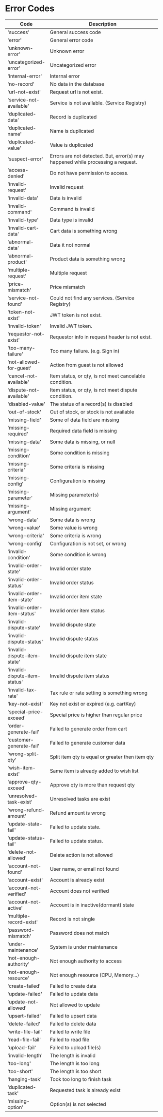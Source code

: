 # Error Codes

<table><thead><tr><th>Code</th><th width="373.3333333333333">Description</th></tr></thead><tbody><tr><td>'success'</td><td>General success code</td></tr><tr><td>'error'</td><td>General error code</td></tr><tr><td>'unknown-error'</td><td>Unknown error</td></tr><tr><td>'uncategorized-error'</td><td>Uncategorized error</td></tr><tr><td>'internal-error'</td><td>Internal error</td></tr><tr><td>'no-record'</td><td>No data in the database</td></tr><tr><td>'url-not-exist'</td><td>Request url is not exist.</td></tr><tr><td>'service-not-available'</td><td>Service is not available. (Service Registry)</td></tr><tr><td>'duplicated-data'</td><td>Record is duplicated</td></tr><tr><td>'duplicated-name'</td><td>Name is duplicated</td></tr><tr><td>'duplicated-value'</td><td>Value is duplicated</td></tr><tr><td>'suspect-error'</td><td>Errors are not detected. But, error(s) may happened while processing a request.</td></tr><tr><td>'access-denied'</td><td>Do not have permission to access.</td></tr><tr><td>'invalid-request'</td><td>Invalid request</td></tr><tr><td>'invalid-data'</td><td>Data is invalid</td></tr><tr><td>'invalid-command'</td><td>Command is invalid</td></tr><tr><td>'invalid-type'</td><td>Data type is invalid</td></tr><tr><td>'invalid-cart-data'</td><td>Cart data is something wrong</td></tr><tr><td>'abnormal-data'</td><td>Data it not normal</td></tr><tr><td>'abnormal-product'</td><td>Product data is something wrong</td></tr><tr><td>'multiple-request'</td><td>Multiple request</td></tr><tr><td>'price-mismatch'</td><td>Price mismatch</td></tr><tr><td>'service-not-found'</td><td>Could not find any services. (Service Registry)</td></tr><tr><td>'token-not-exist'</td><td>JWT token is not exist.</td></tr><tr><td>'invalid-token'</td><td>Invalid JWT token.</td></tr><tr><td>'requestor-not-exist'</td><td>Requestor info in request header is not exist.</td></tr><tr><td>'too-many-failure'</td><td>Too many failure. (e.g. Sign in)</td></tr><tr><td>'not-allowed-for-guest'</td><td>Action from guest is not allowed</td></tr><tr><td>'cancel-not-available'</td><td>Item status, or qty, is not meet cancelable condition. </td></tr><tr><td>'dispute-not-available'</td><td>Item status, or qty, is not meet dispute condition.</td></tr><tr><td>'disabled-value'</td><td>The status of a record(s) is disabled</td></tr><tr><td>'out-of-stock'</td><td>Out of stock, or stock is not available</td></tr><tr><td>'missing-field'</td><td>Some of data field are missing</td></tr><tr><td>'missing-required'</td><td>Required data field is missing</td></tr><tr><td>'missing-data'</td><td>Some data is missing, or null</td></tr><tr><td>'missing-condition'</td><td>Some condition is missing</td></tr><tr><td>'missing-criteria'</td><td>Some criteria is missing</td></tr><tr><td>'missing-config'</td><td>Configuration is missing</td></tr><tr><td>'missing-parameter'</td><td>Missing parameter(s)</td></tr><tr><td>'missing-argument'</td><td>Missing argument</td></tr><tr><td>'wrong-data'</td><td>Some data is wrong</td></tr><tr><td>'wrong-value'</td><td>Some value is wrong</td></tr><tr><td>'wrong-criteria'</td><td>Some criteria is wrong</td></tr><tr><td>'wrong-config'</td><td>Configuration is not set, or wrong</td></tr><tr><td>'invalid-condition'</td><td>Some condition is wrong</td></tr><tr><td>'invalid-order-state'</td><td>Invalid order state</td></tr><tr><td>'invalid-order-status'</td><td>Invalid order status</td></tr><tr><td>'invalid-order-item-state'</td><td>Invalid order item state</td></tr><tr><td>'invalid-order-item-status'</td><td>Invalid order item status</td></tr><tr><td>'invalid-dispute-state'</td><td>Invalid dispute state</td></tr><tr><td>'invalid-dispute-status'</td><td>Invalid dispute status</td></tr><tr><td>'invalid-dispute-item-state'</td><td>Invalid dispute item state</td></tr><tr><td>'invalid-dispute-item-status'</td><td>Invalid dispute item status</td></tr><tr><td>'invalid-tax-rate'</td><td>Tax rule or rate setting is something wrong</td></tr><tr><td>'key-not-exist'</td><td> Key not exist or expired (e.g. cartKey)</td></tr><tr><td>'special-price-exceed'</td><td>Special price is higher than regular price</td></tr><tr><td>'order-generate-fail'</td><td>Failed to generate order from cart</td></tr><tr><td>'customer-generate-fail'</td><td>Failed to generate customer data</td></tr><tr><td>'wrong-split-qty'</td><td>Split item qty is equal or greater then item qty</td></tr><tr><td>'wish-item-exist'</td><td>Same item is already added to wish list</td></tr><tr><td>'approve-qty-exceed'</td><td>Approve qty is more than request qty</td></tr><tr><td>'unresolved-task-exist'</td><td>Unresolved tasks are exist</td></tr><tr><td>'wrong-refund-amount'</td><td>Refund amount is wrong</td></tr><tr><td>'update-state-fail'</td><td>Failed to update state.</td></tr><tr><td>'update-status-fail'</td><td>Failed to update status.</td></tr><tr><td>'delete-not-allowed'</td><td>Delete action is not allowed</td></tr><tr><td>'account-not-found'</td><td>User name, or email not found</td></tr><tr><td>'account-exist'</td><td>Account is already exist</td></tr><tr><td>'account-not-verified'</td><td>Account does not verified</td></tr><tr><td>'account-not-active'</td><td>Account is in inactive(dormant) state</td></tr><tr><td>'multiple-record-exist'</td><td>Record is not single</td></tr><tr><td>'password-mismatch'</td><td>Password does not match</td></tr><tr><td>'under-maintenance'</td><td>System is under maintenance</td></tr><tr><td>'not-enough-authority'</td><td>Not enough authority to access</td></tr><tr><td>'not-enough-resource'</td><td>Not enough resource (CPU, Memory...)</td></tr><tr><td>'create-failed'</td><td>Failed to create data</td></tr><tr><td>'update-failed'</td><td>Failed to update data</td></tr><tr><td>'update-not-allowed'</td><td>Not allowed to update</td></tr><tr><td>'upsert-failed'</td><td>Failed to upsert data</td></tr><tr><td>'delete-failed'</td><td>Failed to delete data</td></tr><tr><td>'write-file-fail'</td><td>Failed to write file</td></tr><tr><td>'read-file-fail'</td><td>Failed to read file</td></tr><tr><td>'upload-fail'</td><td>Failed to upload file(s)</td></tr><tr><td>'invalid-length'</td><td>The length is invalid</td></tr><tr><td>'too-long'</td><td>The length is too long</td></tr><tr><td>'too-short'</td><td>The length is too short</td></tr><tr><td>'hanging-task'</td><td>Took too long to finish task</td></tr><tr><td>'duplicated-task'</td><td>Requested task is already exist</td></tr><tr><td>'missing-option'</td><td>Option(s) is not selected</td></tr></tbody></table>
